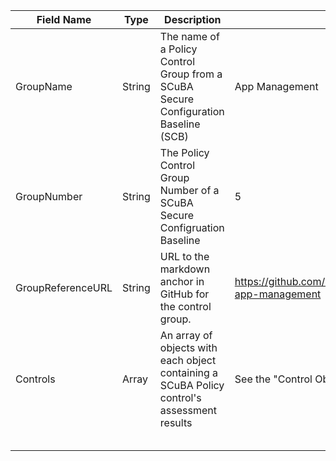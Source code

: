 | Field Name | Type | Description | Example |
|---|---|---|---|
| GroupName | String | The name of a Policy Control Group from a SCuBA Secure Configuration Baseline (SCB) | App Management |
| GroupNumber | String | The Policy Control Group Number of a SCuBA Secure Configruation Baseline | 5 |
| GroupReferenceURL | String | URL to the markdown anchor in GitHub for the control group. | https://github.com/cisagov/ScubaGear/blob/v1.2.0/PowerShell/ScubaGear/baselines/teams.md#5-app-management |
| Controls | Array | An array of <ControlObject> objects with each object containing a SCuBA Policy control's assessment results | See the "Control Object" tab of this spreadsheet for more details. |
|  |  |  |  |
|  |  |  |  |
|  |  |  |  |
|  |  |  |  |
|  |  |  |  |
